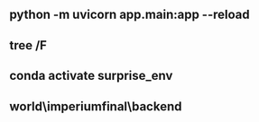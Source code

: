 ## python -m uvicorn app.main:app --reload

## tree /F

## conda activate surprise_env

## world\imperiumfinal\backend
